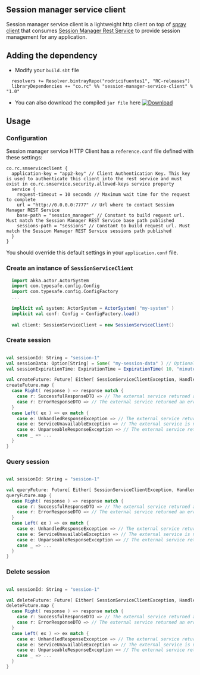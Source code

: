 ## Session manager service client
Session manager service client is a lightweight http client on top of [spray client](http://spray.io/documentation/1.2.2/spray-client/) that consumes [Session Manager Rest Service](https://github.com/rodricifuentes1/session-manager-service) to provide session management for any application.
## Adding the dependency
* Modify your `build.sbt` file
```
  resolvers += Resolver.bintrayRepo("rodricifuentes1", "RC-releases")
  libraryDependencies += "co.rc" %% "session-manager-service-client" % "1.0"
```
* You can also download the compiled `jar file` here [ ![Download](https://api.bintray.com/packages/rodricifuentes1/RC-releases/session-manager-service-client/images/download.svg) ](https://bintray.com/rodricifuentes1/RC-releases/session-manager-service-client/_latestVersion)

## Usage
### Configuration
Session manager service HTTP Client has a `reference.conf` file defined with these settings:
```
co.rc.smserviceclient {
  application-key = "app2-key" // Client Authentication Key. This key is used to authenticate this client into the rest service and must exist in co.rc.smservice.security.allowed-keys service property
  service {
    request-timeout = 10 seconds // Maximum wait time for the request to complete
    url = "http://0.0.0.0:7777" // Url where to contact Session Manager REST Service
    base-path = "session_manager" // Constant to build request url. Must match the Session Manager REST Service base path published
    sessions-path = "sessions" // Constant to build request url. Must match the Session Manager REST Service sessions path published
  }
}
```
You should override this default settings in your `application.conf` file.
### Create an instance of `SessionServiceClient`
```scala
  import akka.actor.ActorSystem
  import com.typesafe.config.Config
  import com.typesafe.config.ConfigFactory
  ...
  
  implicit val system: ActorSystem = ActorSystem( "my-system" )
  implicit val conf: Config = ConfigFactory.load()
  
  val client: SessionServiceClient = new SessionServiceClient()
```
### Create session
```scala

val sessionId: String = "session-1"
val sessionData: Option[String] = Some( "my-session-data" ) // Optional parameter
val sessionExpirationTime: ExpirationTime = ExpirationTime( 10, "minutes" ) // Optional parameter

val createFuture: Future[ Either[ SessionServiceClientException, HandledResponse ] ] = client.createSession( sessionId, sessionData, sessionExpirationTime )
createFuture.map {
  case Right( response ) => response match {
    case r: SuccessfulResponseDTO => // The external service returned a successful response --> StatusCodes 201 and 409
    case r: ErrorResponseDTO => // The external service returned an error response --> StatusCodes 400 and 401
  }
  case Left( ex ) => ex match {
    case e: UnhandledResponseException => // The external service returned a response that is not handled by the client
    case e: ServiceUnavailableException => // The external service is not available
    case e: UnparseableResponseException => // The external service returned a response that cannot be unmarshalled
    case _ => ...
  } 
}
```
### Query session
```scala

val sessionId: String = "session-1"

val queryFuture: Future[ Either[ SessionServiceClientException, HandledResponse ] ] = client.querySession( sessionId )
queryFuture.map {
  case Right( response ) => response match {
    case r: SuccessfulResponseDTO => // The external service returned a successful response --> StatusCodes 200 and 404
    case r: ErrorResponseDTO => // The external service returned an error response --> StatusCode 401
  }
  case Left( ex ) => ex match {
    case e: UnhandledResponseException => // The external service returned a response that is not handled by the client
    case e: ServiceUnavailableException => // The external service is not available
    case e: UnparseableResponseException => // The external service returned a response that cannot be unmarshalled
    case _ => ...
  } 
}
```
### Delete session
```scala

val sessionId: String = "session-1"

val deleteFuture: Future[ Either[ SessionServiceClientException, HandledResponse ] ] = client.querySession( sessionId )
deleteFuture.map {
  case Right( response ) => response match {
    case r: SuccessfulResponseDTO => // The external service returned a successful response --> StatusCodes 200 and 404
    case r: ErrorResponseDTO => // The external service returned an error response --> StatusCode 401
  }
  case Left( ex ) => ex match {
    case e: UnhandledResponseException => // The external service returned a response that is not handled by the client
    case e: ServiceUnavailableException => // The external service is not available
    case e: UnparseableResponseException => // The external service returned a response that cannot be unmarshalled
    case _ => ...
  } 
}
```
